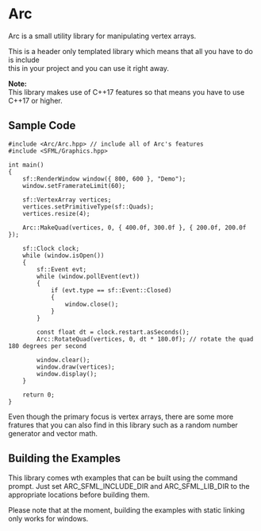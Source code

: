 # Arc

Arc is a small utility library for manipulating vertex arrays.  

This is a header only templated library which means that all you have to do is include  
this in your project and you can use it right away.

**Note:**  
This library makes use of C++17 features so that means you have to use  
C++17 or higher.

## Sample Code
```
#include <Arc/Arc.hpp> // include all of Arc's features
#include <SFML/Graphics.hpp>

int main()
{
    sf::RenderWindow window({ 800, 600 }, "Demo");
    window.setFramerateLimit(60);
    
    sf::VertexArray vertices;
    vertices.setPrimitiveType(sf::Quads);
    vertices.resize(4);
    
    Arc::MakeQuad(vertices, 0, { 400.0f, 300.0f }, { 200.0f, 200.0f });
    
    sf::Clock clock;
    while (window.isOpen())
    {
        sf::Event evt;
        while (window.pollEvent(evt))
        {
            if (evt.type == sf::Event::Closed)
            {
                window.close();
            }
        }
        
        const float dt = clock.restart.asSeconds();
        Arc::RotateQuad(vertices, 0, dt * 180.0f); // rotate the quad 180 degrees per second
        
        window.clear();
        window.draw(vertices);
        window.display();
    }
    
    return 0;
}
```

Even though the primary focus is vertex arrays, there are some more fratures that you can also
find in this library such as a random number generator and vector math.

## Building the Examples
This library comes wth examples that can be built using the command prompt. Just set ARC_SFML_INCLUDE_DIR
and ARC_SFML_LIB_DIR to the appropriate locations before building them.

Please note that at the moment, building the examples with static linking only works for windows.
